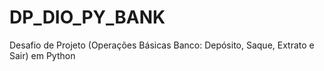 # DP_DIO_PY_BANK
Desafio de Projeto (Operações Básicas Banco: Depósito, Saque, Extrato e Sair) em Python
